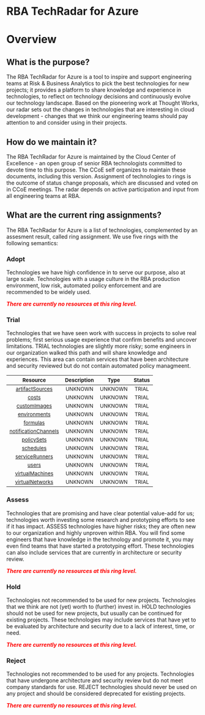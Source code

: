 
RBA TechRadar for Azure
=======================

# Overview

## What is the purpose?


The RBA TechRadar for Azure is a tool to inspire and support engineering teams at Risk & Business Analytics to pick the best technologies for new projects; it provides a platform to share knowledge and experience in technologies, to reflect on technology decisions and continuously evolve our technology landscape.  Based on the pioneering work at Thought Works, our radar sets out the changes in technologies that are interesting in cloud development - changes that we think our engineering teams should pay attention to and consider using in their projects.
## How do we maintain it?


The RBA TechRadar for Azure is maintained by the Cloud Center of Excellence - an open group of senior RBA technologists committed to devote time to this purpose.  The CCoE self organizes to maintain these documents, including this version.  Assignment of technologies to rings is the outcome of status change proposals, which are discussed and voted on in CCoE meetings.  The radar depends on active participation and input from all engineering teams at RBA.
## What are the current ring assignments?


The RBA TechRadar for Azure is a list of technologies, complemented by an assesment result, called ring assignment.  We use five rings with the following semantics:
### Adopt


Technologies we have high confidence in to serve our purpose, also at large scale.  Technologies with a usage culture in the RBA production environment, low risk, automated policy enforcement and are recommended to be widely used.  
  
***<font color="red"> There are currently no resources at this ring level. </font>***
### Trial


Technologies that we have seen work with success in projects to solve real problems;  first serious usage experience that confirm benefits and uncover limitations.  TRIAL technologies are slightly more risky; some engineers in our organization walked this path and will share knowledge and experiences.  This area can contain services that have been architecture and security reviewed but do not contain automated policy managmeent.  

|<sub>Resource</sub>|<sub>Description</sub>|<sub>Type</sub>|<sub>Status</sub>|
| :---: | :---: | :---: | :---: |
|<sub>[artifactSources](https://github.com/openrba/python-azure-techradar/tree/master/Microsoft.Network/labs/artifactSources)</sub>|<sub>UNKNOWN</sub>|<sub>UNKNOWN</sub>|<sub>TRIAL</sub>|
|<sub>[costs](https://github.com/openrba/python-azure-techradar/tree/master/Microsoft.Network/labs/costs)</sub>|<sub>UNKNOWN</sub>|<sub>UNKNOWN</sub>|<sub>TRIAL</sub>|
|<sub>[customImages](https://github.com/openrba/python-azure-techradar/tree/master/Microsoft.Network/labs/customImages)</sub>|<sub>UNKNOWN</sub>|<sub>UNKNOWN</sub>|<sub>TRIAL</sub>|
|<sub>[environments](https://github.com/openrba/python-azure-techradar/tree/master/Microsoft.Network/labs/environments)</sub>|<sub>UNKNOWN</sub>|<sub>UNKNOWN</sub>|<sub>TRIAL</sub>|
|<sub>[formulas](https://github.com/openrba/python-azure-techradar/tree/master/Microsoft.Network/labs/formulas)</sub>|<sub>UNKNOWN</sub>|<sub>UNKNOWN</sub>|<sub>TRIAL</sub>|
|<sub>[notificationChannels](https://github.com/openrba/python-azure-techradar/tree/master/Microsoft.Network/labs/notificationChannels)</sub>|<sub>UNKNOWN</sub>|<sub>UNKNOWN</sub>|<sub>TRIAL</sub>|
|<sub>[policySets](https://github.com/openrba/python-azure-techradar/tree/master/Microsoft.Network/labs/policySets)</sub>|<sub>UNKNOWN</sub>|<sub>UNKNOWN</sub>|<sub>TRIAL</sub>|
|<sub>[schedules](https://github.com/openrba/python-azure-techradar/tree/master/Microsoft.Network/labs/schedules)</sub>|<sub>UNKNOWN</sub>|<sub>UNKNOWN</sub>|<sub>TRIAL</sub>|
|<sub>[serviceRunners](https://github.com/openrba/python-azure-techradar/tree/master/Microsoft.Network/labs/serviceRunners)</sub>|<sub>UNKNOWN</sub>|<sub>UNKNOWN</sub>|<sub>TRIAL</sub>|
|<sub>[users](https://github.com/openrba/python-azure-techradar/tree/master/Microsoft.Network/labs/users)</sub>|<sub>UNKNOWN</sub>|<sub>UNKNOWN</sub>|<sub>TRIAL</sub>|
|<sub>[virtualMachines](https://github.com/openrba/python-azure-techradar/tree/master/Microsoft.Network/labs/virtualMachines)</sub>|<sub>UNKNOWN</sub>|<sub>UNKNOWN</sub>|<sub>TRIAL</sub>|
|<sub>[virtualNetworks](https://github.com/openrba/python-azure-techradar/tree/master/Microsoft.Network/labs/virtualNetworks)</sub>|<sub>UNKNOWN</sub>|<sub>UNKNOWN</sub>|<sub>TRIAL</sub>|

### Assess


Technologies that are promising and have clear potential value-add for us; technologies worth investing some research and prototyping efforts to see if it has impact.  ASSESS technologies have higher risks;  they are often new to our organization and highly unproven within RBA.  You will find some engineers that have knowledge in the technology and promote it, you may even find teams that have started a prototyping effort.  These technologies can also include services that are currently in architecture or security review.  
  
***<font color="red"> There are currently no resources at this ring level. </font>***
### Hold


Technologies not recommended to be used for new projects. Technologies that we think are not (yet) worth to (further) invest in.  HOLD technologies should not be used for new projects, but usually can be continued for existing projects.  These technologies may include services that have yet to be evaluated by architecture and security due to a lack of interest, time, or need.  
  
***<font color="red"> There are currently no resources at this ring level. </font>***
### Reject


Technologies not recommended to be used for any projects. Technologies that have undergone architecture and security review but do not meet company standards for use.  REJECT technologies should never be used on any project and should be considered deprecated for existing projects.  
  
***<font color="red"> There are currently no resources at this ring level. </font>***